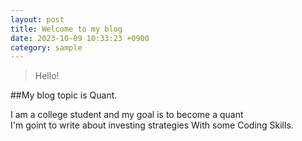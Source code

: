 ```yaml
---
layout: post
title: Welcome to my blog
date: 2023-10-09 10:33:23 +0900
category: sample
---
```

> Hello!

##My blog topic is Quant.

I am a college student and my goal is to become a quant  
I'm goint to write about investing strategies 
With some Coding Skills.
